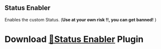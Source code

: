 ## Status Enabler
Enables the custom Status. (**Use at your own risk !!, you can get banned!** )
# Download [**🔽Status Enabler**](https://betterdiscord.net/ghdl?url=https://github.com/strencher.github.io/statusenabler.plugin.js) Plugin
